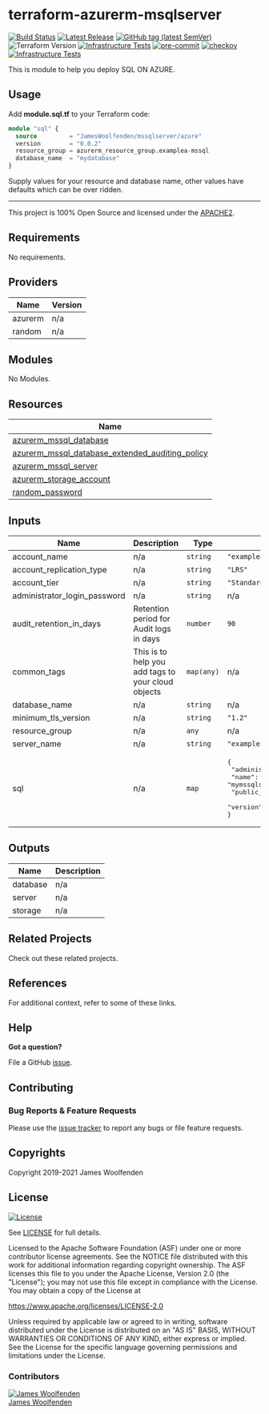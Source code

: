 # terraform-azurerm-msqlserver

[![Build Status](https://github.com/JamesWoolfenden/terraform-azurerm-msqlserver/workflows/Verify%20and%20Bump/badge.svg?branch=master)](https://github.com/JamesWoolfenden/terraform-azurerm-msqlserver)
[![Latest Release](https://img.shields.io/github/release/JamesWoolfenden/terraform-azurerm-msqlserver.svg)](https://github.com/JamesWoolfenden/terraform-azurerm-msqlserver/releases/latest)
[![GitHub tag (latest SemVer)](https://img.shields.io/github/tag/JamesWoolfenden/terraform-azurerm-msqlserver.svg?label=latest)](https://github.com/JamesWoolfenden/terraform-azurerm-msqlserver/releases/latest)
![Terraform Version](https://img.shields.io/badge/tf-%3E%3D0.14.0-blue.svg)
[![Infrastructure Tests](https://www.bridgecrew.cloud/badges/github/JamesWoolfenden/terraform-azurerm-msqlserver/cis_aws)](https://www.bridgecrew.cloud/link/badge?vcs=github&fullRepo=JamesWoolfenden%2Fterraform-azurerm-msqlserver&benchmark=CIS+AWS+V1.2)
[![pre-commit](https://img.shields.io/badge/pre--commit-enabled-brightgreen?logo=pre-commit&logoColor=white)](https://github.com/pre-commit/pre-commit)
[![checkov](https://img.shields.io/badge/checkov-verified-brightgreen)](https://www.checkov.io/)
[![Infrastructure Tests](https://www.bridgecrew.cloud/badges/github/jameswoolfenden/terraform-azurerm-msqlserver/general)](https://www.bridgecrew.cloud/link/badge?vcs=github&fullRepo=JamesWoolfenden%2Fterraform-azurerm-msqlserver&benchmark=INFRASTRUCTURE+SECURITY)

This is module to help you deploy SQL ON AZURE.

## Usage

Add **module.sql.tf** to your Terraform code:

```terraform
module "sql" {
  source         = "JamesWoolfenden/mssqlserver/azure"
  version        = "0.0.2"
  resource_group = azurerm_resource_group.examplea-mssql
  database_name  = "mydatabase"
}
```

Supply values for your resource and database name, other values have defaults which can be over ridden.

---

This project is 100% Open Source and licensed under the [APACHE2](LICENSE).

<!-- BEGINNING OF PRE-COMMIT-TERRAFORM DOCS HOOK -->
## Requirements

No requirements.

## Providers

| Name | Version |
|------|---------|
| azurerm | n/a |
| random | n/a |

## Modules

No Modules.

## Resources

| Name |
|------|
| [azurerm_mssql_database](https://registry.terraform.io/providers/hashicorp/azurerm/latest/docs/resources/mssql_database) |
| [azurerm_mssql_database_extended_auditing_policy](https://registry.terraform.io/providers/hashicorp/azurerm/latest/docs/resources/mssql_database_extended_auditing_policy) |
| [azurerm_mssql_server](https://registry.terraform.io/providers/hashicorp/azurerm/latest/docs/resources/mssql_server) |
| [azurerm_storage_account](https://registry.terraform.io/providers/hashicorp/azurerm/latest/docs/resources/storage_account) |
| [random_password](https://registry.terraform.io/providers/hashicorp/random/latest/docs/resources/password) |

## Inputs

| Name | Description | Type | Default | Required |
|------|-------------|------|---------|:--------:|
| account\_name | n/a | `string` | `"exampleaauditlogs"` | no |
| account\_replication\_type | n/a | `string` | `"LRS"` | no |
| account\_tier | n/a | `string` | `"Standard"` | no |
| administrator\_login\_password | n/a | `string` | n/a | yes |
| audit\_retention\_in\_days | Retention period for Audit logs in days | `number` | `90` | no |
| common\_tags | This is to help you add tags to your cloud objects | `map(any)` | n/a | yes |
| database\_name | n/a | `string` | n/a | yes |
| minimum\_tls\_version | n/a | `string` | `"1.2"` | no |
| resource\_group | n/a | `any` | n/a | yes |
| server\_name | n/a | `string` | `"exampleamssqlserver"` | no |
| sql | n/a | `map` | <pre>{<br>  "administrator_login": "supaman",<br>  "name": "mymssqlserver",<br>  "public_network_access_enabled": false,<br>  "version": "12.0"<br>}</pre> | no |

## Outputs

| Name | Description |
|------|-------------|
| database | n/a |
| server | n/a |
| storage | n/a |
<!-- END OF PRE-COMMIT-TERRAFORM DOCS HOOK -->

## Related Projects

Check out these related projects.

## References

For additional context, refer to some of these links.

## Help

**Got a question?**

File a GitHub [issue](https://github.com/JamesWoolfenden/terraform-azurerm-msqlserver/issues).

## Contributing

### Bug Reports & Feature Requests

Please use the [issue tracker](https://github.com/JamesWoolfenden/terraform-azurerm-msqlserver/issues) to report any bugs or file feature requests.

## Copyrights

Copyright 2019-2021 James Woolfenden

## License

[![License](https://img.shields.io/badge/License-Apache%202.0-blue.svg)](https://opensource.org/licenses/Apache-2.0)

See [LICENSE](LICENSE) for full details.

Licensed to the Apache Software Foundation (ASF) under one
or more contributor license agreements. See the NOTICE file
distributed with this work for additional information
regarding copyright ownership. The ASF licenses this file
to you under the Apache License, Version 2.0 (the
"License"); you may not use this file except in compliance
with the License. You may obtain a copy of the License at

<https://www.apache.org/licenses/LICENSE-2.0>

Unless required by applicable law or agreed to in writing,
software distributed under the License is distributed on an
"AS IS" BASIS, WITHOUT WARRANTIES OR CONDITIONS OF ANY
KIND, either express or implied. See the License for the
specific language governing permissions and limitations
under the License.

### Contributors

[![James Woolfenden][jameswoolfenden_avatar]][jameswoolfenden_homepage]<br/>[James Woolfenden][jameswoolfenden_homepage]

[jameswoolfenden_homepage]: https://github.com/jameswoolfenden
[jameswoolfenden_avatar]: https://github.com/jameswoolfenden.png?size=150
[github]: https://github.com/jameswoolfenden
[linkedin]: https://www.linkedin.com/in/jameswoolfenden/
[twitter]: https://twitter.com/JimWoolfenden
[share_twitter]: https://twitter.com/intent/tweet/?text=terraform-azurerm-msqlserver&url=https://github.com/JamesWoolfenden/terraform-azurerm-msqlserver
[share_linkedin]: https://www.linkedin.com/shareArticle?mini=true&title=terraform-azurerm-msqlserver&url=https://github.com/JamesWoolfenden/terraform-azurerm-msqlserver
[share_reddit]: https://reddit.com/submit/?url=https://github.com/JamesWoolfenden/terraform-azurerm-msqlserver
[share_facebook]: https://facebook.com/sharer/sharer.php?u=https://github.com/JamesWoolfenden/terraform-azurerm-msqlserver
[share_email]: mailto:?subject=terraform-azurerm-msqlserver&body=https://github.com/JamesWoolfenden/terraform-azurerm-msqlserver

